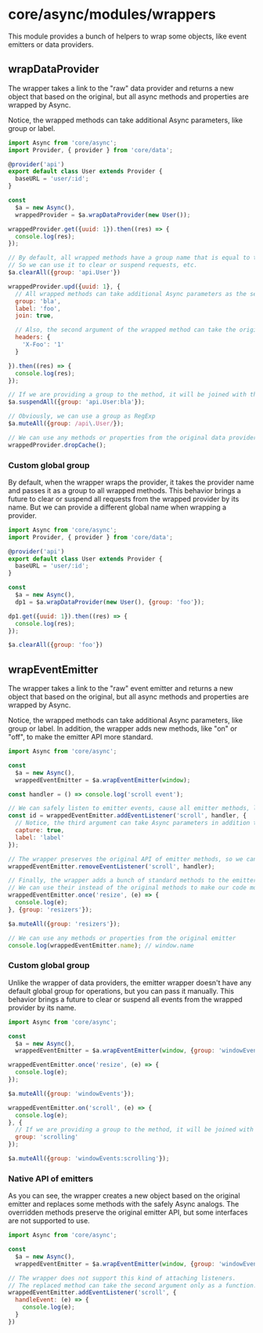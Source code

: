 # core/async/modules/wrappers

This module provides a bunch of helpers to wrap some objects, like event emitters or data providers.

## wrapDataProvider

The wrapper takes a link to the "raw" data provider and returns a new object that based on the original,
but all async methods and properties are wrapped by Async.

Notice, the wrapped methods can take additional Async parameters, like group or label.

```js
import Async from 'core/async';
import Provider, { provider } from 'core/data';

@provider('api')
export default class User extends Provider {
  baseURL = 'user/:id';
}

const
  $a = new Async(),
  wrappedProvider = $a.wrapDataProvider(new User());

wrappedProvider.get({uuid: 1}).then((res) => {
  console.log(res);
});

// By default, all wrapped methods have a group name that is equal to the provider name.
// So we can use it to clear or suspend requests, etc.
$a.clearAll({group: 'api.User'})

wrappedProvider.upd({uuid: 1}, {
  // All wrapped methods can take additional Async parameters as the second argument: `group`, `label` and `join`
  group: 'bla',
  label: 'foo',
  join: true,

  // Also, the second argument of the wrapped method can take the original parameters from a provider
  headers: {
    'X-Foo': '1'
  }

}).then((res) => {
  console.log(res);
});

// If we are providing a group to the method, it will be joined with the global group by using the `:` character
$a.suspendAll({group: 'api.User:bla'});

// Obviously, we can use a group as RegExp
$a.muteAll({group: /api\.User/});

// We can use any methods or properties from the original data provider
wrappedProvider.dropCache();
```

### Custom global group

By default, when the wrapper wraps the provider, it takes the provider name and passes it as a group to all wrapped methods.
This behavior brings a future to clear or suspend all requests from the wrapped provider by its name.
But we can provide a different global name when wrapping a provider.

```js
import Async from 'core/async';
import Provider, { provider } from 'core/data';

@provider('api')
export default class User extends Provider {
  baseURL = 'user/:id';
}

const
  $a = new Async(),
  dp1 = $a.wrapDataProvider(new User(), {group: 'foo'});

dp1.get({uuid: 1}).then((res) => {
  console.log(res);
});

$a.clearAll({group: 'foo'})
```

## wrapEventEmitter

The wrapper takes a link to the "raw" event emitter and returns a new object that based on the original,
but all async methods and properties are wrapped by Async.

Notice, the wrapped methods can take additional Async parameters, like group or label. In addition,
the wrapper adds new methods, like "on" or "off", to make the emitter API more standard.

```js
import Async from 'core/async';

const
  $a = new Async(),
  wrappedEventEmitter = $a.wrapEventEmitter(window);

const handler = () => console.log('scroll event');

// We can safely listen to emitter events, cause all emitter methods, like `addListener` or `on` are wrapped by Async.
const id = wrappedEventEmitter.addEventListener('scroll', handler, {
  // Notice, the third argument can take Async parameters in addition to the native emitter parameters
  capture: true,
  label: 'label'
});

// The wrapper preserves the original API of emitter methods, so we can call something like this
wrappedEventEmitter.removeEventListener('scroll', handler);

// Finally, the wrapper adds a bunch of standard methods to the emitter, like `on`, `once`, and other stuff.
// We can use their instead of the original methods to make our code more universal.
wrappedEventEmitter.once('resize', (e) => {
  console.log(e);
}, {group: 'resizers'});

$a.muteAll({group: 'resizers'});

// We can use any methods or properties from the original emitter
console.log(wrappedEventEmitter.name); // window.name
```

### Custom global group

Unlike the wrapper of data providers, the emitter wrapper doesn't have any default global group for operations,
but you can pass it manually.
This behavior brings a future to clear or suspend all events from the wrapped provider by its name.

```js
import Async from 'core/async';

const
  $a = new Async(),
  wrappedEventEmitter = $a.wrapEventEmitter(window, {group: 'windowEvents'});

wrappedEventEmitter.once('resize', (e) => {
  console.log(e);
});

$a.muteAll({group: 'windowEvents'});

wrappedEventEmitter.on('scroll', (e) => {
  console.log(e);
}, {
  // If we are providing a group to the method, it will be joined with the global group by using the `:` character
  group: 'scrolling'
});

$a.muteAll({group: 'windowEvents:scrolling'});
```

### Native API of emitters

As you can see, the wrapper creates a new object based on the original emitter and replaces some methods with the safely Async analogs.
The overridden methods preserve the original emitter API, but some interfaces are not supported to use.

```js
import Async from 'core/async';

const
  $a = new Async(),
  wrappedEventEmitter = $a.wrapEventEmitter(window, {group: 'windowEvents'});

// The wrapper does not support this kind of attaching listeners.
// The replaced method can take the second argument only as a function.
wrappedEventEmitter.addEventListener('scroll', {
  handleEvent: (e) => {
    console.log(e);
  }
})
```
